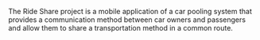 The Ride Share project is a mobile application of a car pooling system that provides a communication method between car owners and passengers and allow them to share a transportation method in a common route.